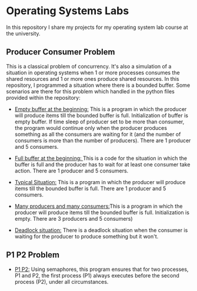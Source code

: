 # Operating Systems Labs
In this repository I share my projects for my operating system lab course at the university. 


## Producer Consumer Problem
This is a classical problem of concurrency. It's also a simulation of a situation in operating systems when 1 or more processes consumes the shared resources and 1 or more ones produce shared resources. In this repository, I programmed a situation where there is a bounded buffer. Some scenarios are there for this problem which handled in the python files provided within the repository:

* [Empty buffer at the beginning:](ProducerConsumer/1_empty_buffer.py) This is a program in which the producer will produce items till the bounded buffer is full. Initialization of buffer is empty buffer. If time sleep of producer set to be more than consumer, the program would continue only when the producer produces something as all the consumers are waiting for it (and the number of consumers is more than the number of producers). There are 1 producer and 5 consumers.

* [Full buffer at the beginning: ](ProducerConsumer/1_full_buffer.py) This is a code for the situation in which the buffer is full and the producer has to wait for at least one consumer take action. There are 1 producer and 5 consumers.
* [Typical Situation:](ProducerConsumer/1_typical_buffer.py) This is a program in which the producer will produce items till the
bounded buffer is full. There are 1 producer and 5 consumers.

* [Many producers and many consumers:](ProducerConsumer/2_3producer_5consumer.py)This is a program in which the producer will produce items till the bounded buffer is full. Initialization is empty. There are 3 producers and 5 consumers)

* [Deadlock situation:](ProducerConsumer/3_deadlock.py) There is a deadlock situation when the consumer is waiting for the producer to produce something but it won't.


## P1 P2 Problem
* [P1 P2:](p1_p2.py) Using semaphores, this program ensures that for two processes, P1 and P2, the first process (P1) always executes before the second process (P2), under all circumstances.


